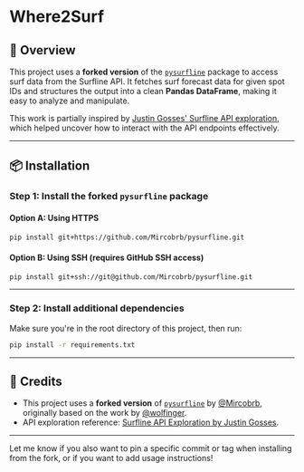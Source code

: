 # Where2Surf

## 🌊 Overview

This project uses a **forked version** of the [`pysurfline`](https://github.com/Mircobrb/pysurfline) package to access surf data from the Surfline API. It fetches surf forecast data for given spot IDs and structures the output into a clean **Pandas DataFrame**, making it easy to analyze and manipulate.

This work is partially inspired by [Justin Gosses' Surfline API exploration](https://observablehq.com/@justingosses/surfline-api-exploration), which helped uncover how to interact with the API endpoints effectively.

---

## 📦 Installation

### Step 1: Install the forked `pysurfline` package

#### Option A: Using HTTPS

```bash
pip install git+https://github.com/Mircobrb/pysurfline.git
```

#### Option B: Using SSH (requires GitHub SSH access)

```bash
pip install git+ssh://git@github.com/Mircobrb/pysurfline.git
```

---

### Step 2: Install additional dependencies

Make sure you're in the root directory of this project, then run:

```bash
pip install -r requirements.txt
```

---

## 🙌 Credits

- This project uses a **forked version** of [`pysurfline`](https://github.com/Mircobrb/pysurfline) by [@Mircobrb](https://github.com/Mircobrb), originally based on the work by [@wolfinger](https://github.com/wolfinger/pysurfline).
- API exploration reference: [Surfline API Exploration by Justin Gosses](https://observablehq.com/@justingosses/surfline-api-exploration).

---

Let me know if you also want to pin a specific commit or tag when installing from the fork, or if you want to add usage instructions!